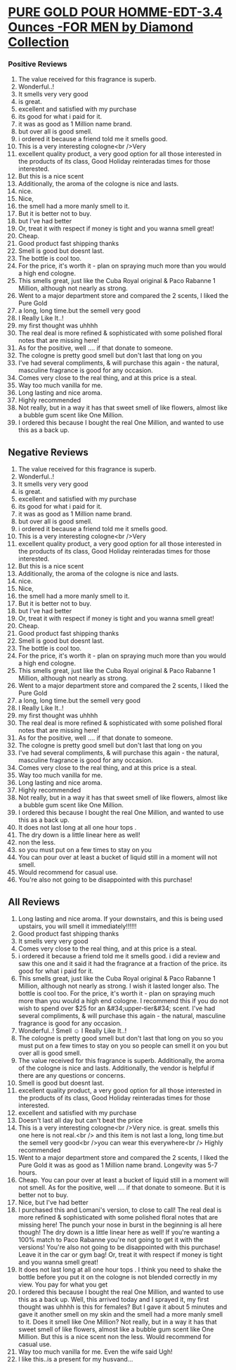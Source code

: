# [PURE GOLD POUR HOMME-EDT-3.4  Ounces -FOR MEN by Diamond Collection](https://products.checkmycream.com/products/PURE-GOLD-POUR-HOMME-EDT-3.4-Ounces-FOR-MEN-by-Diamond-Collection.html)

### Positive Reviews

<ol>
      <li>The value received for this fragrance is superb.</li>
      <li>Wonderful..!</li>
      <li>It smells very very good</li>
      <li>is great.</li>
      <li>excellent and satisfied with my purchase</li>
      <li>its good for what i paid for it.</li>
      <li>it was as good as 1 Million name brand.</li>
      <li>but over all is good smell.</li>
      <li>i ordered it because a friend told me it smells good.</li>
      <li>This is a very interesting cologne&lt;br /&gt;Very</li>
      <li>excellent quality product, a very good option for all those interested in the products of its class, Good Holiday reinteradas times for those interested.</li>
      <li>But this is a nice scent</li>
      <li>Additionally, the aroma of the cologne is nice and lasts.</li>
      <li>nice.  </li>
      <li>Nice,  </li>
      <li>the smell had a more manly smell to it.</li>
      <li>But it is better not to buy.</li>
      <li>but I&#x27;ve had better</li>
      <li>Or, treat it with respect if money is tight and you wanna smell great!</li>
      <li>Cheap.</li>
      <li>Good product fast shipping thanks</li>
      <li>Smell is good but doesnt last.</li>
      <li>The bottle is cool too.</li>
      <li>For the price, it&#x27;s worth it - plan on spraying much more than you would a high end cologne.</li>
      <li>This smells great, just like the Cuba Royal original &amp; Paco Rabanne 1 Million, although not nearly as strong.</li>
      <li>Went to a major department store and compared the 2 scents, I liked the Pure Gold</li>
      <li>a long, long time.but the semell very good</li>
      <li>I Really Like It..!</li>
      <li>my first thought was uhhhh</li>
      <li>The real deal is more refined &amp; sophisticated with some polished floral notes that are missing here!</li>
      <li>As for the positive, well .... if that donate to someone.</li>
      <li>The cologne is pretty good smell but don&#x27;t last that long on you</li>
      <li>I&#x27;ve had several compliments, &amp; will purchase this again - the natural, masculine fragrance is good for any occasion.</li>
      <li>Comes very close to the real thing, and at this price is a steal.</li>
      <li>Way too much vanilla for me.</li>
      <li>Long lasting and nice aroma.</li>
      <li>Highly recommended</li>
      <li>Not really, but in a way it has that sweet smell of like flowers, almost like a bubble gum scent like One Million.</li>
      <li>I ordered this because I bought the real One Million, and wanted to use this as a back up.</li>
</ol>


<h2>Negative Reviews</h2>
<ol>
<li> The value received for this fragrance is superb.</li>
<li> Wonderful..!</li>
<li> It smells very very good</li>
<li> is great.</li>
<li> excellent and satisfied with my purchase</li>
<li> its good for what i paid for it.</li>
<li> it was as good as 1 Million name brand.</li>
<li> but over all is good smell.</li>
<li> i ordered it because a friend told me it smells good.</li>
<li> This is a very interesting cologne&lt;br /&gt;Very</li>
<li> excellent quality product, a very good option for all those interested in the products of its class, Good Holiday reinteradas times for those interested.</li>
<li> But this is a nice scent</li>
<li> Additionally, the aroma of the cologne is nice and lasts.</li>
<li> nice.  </li>
<li> Nice,  </li>
<li> the smell had a more manly smell to it.</li>
<li> But it is better not to buy.</li>
<li> but I&#x27;ve had better</li>
<li> Or, treat it with respect if money is tight and you wanna smell great!</li>
<li> Cheap.</li>
<li> Good product fast shipping thanks</li>
<li> Smell is good but doesnt last.</li>
<li> The bottle is cool too.</li>
<li> For the price, it&#x27;s worth it - plan on spraying much more than you would a high end cologne.</li>
<li> This smells great, just like the Cuba Royal original &amp; Paco Rabanne 1 Million, although not nearly as strong.</li>
<li> Went to a major department store and compared the 2 scents, I liked the Pure Gold</li>
<li> a long, long time.but the semell very good</li>
<li> I Really Like It..!</li>
<li> my first thought was uhhhh</li>
<li> The real deal is more refined &amp; sophisticated with some polished floral notes that are missing here!</li>
<li> As for the positive, well .... if that donate to someone.</li>
<li> The cologne is pretty good smell but don&#x27;t last that long on you</li>
<li> I&#x27;ve had several compliments, &amp; will purchase this again - the natural, masculine fragrance is good for any occasion.</li>
<li> Comes very close to the real thing, and at this price is a steal.</li>
<li> Way too much vanilla for me.</li>
<li> Long lasting and nice aroma.</li>
<li> Highly recommended</li>
<li> Not really, but in a way it has that sweet smell of like flowers, almost like a bubble gum scent like One Million.</li>
<li> I ordered this because I bought the real One Million, and wanted to use this as a back up.</li>
<li> It does not last long at all  one hour tops .</li>
<li> The dry down is a little linear here as well!  </li>
<li> non the less.</li>
<li> so you must put on a few times to stay on you</li>
<li> You can pour over at least a bucket of liquid still in a moment will not smell.</li>
<li> Would recommend for casual use.</li>
<li> You&#x27;re also not going to be disappointed with this purchase!</li>
</ol>

<h2>All Reviews</h2>

<ol>
    <li> Long lasting and nice aroma. If your downstairs, and this is being used upstairs, you will smell it immediately!!!!!!</li>
    <li> Good product fast shipping thanks</li>
    <li> It smells very very good</li>
    <li> Comes very close to the real thing, and at this price is a steal.</li>
    <li> i ordered it because a friend told me it smells good. i did a review and saw this one and it said it had the fragrance at a fraction of the price. its good for what i paid for it.</li>
    <li> This smells great, just like the Cuba Royal original &amp; Paco Rabanne 1 Million, although not nearly as strong. I wish it lasted longer also. The bottle is cool too. For the price, it&#x27;s worth it - plan on spraying much more than you would a high end cologne. I recommend this if you do not wish to spend over $25 for an &amp;#34;upper-tier&amp;#34; scent. I&#x27;ve had several compliments, &amp; will purchase this again - the natural, masculine fragrance is good for any occasion.</li>
    <li> Wonderful..! Smell ☺ I Really Like It..!</li>
    <li> The cologne is pretty good smell but don&#x27;t last that long on you so you must put on a few times to stay on you so people can  smell it on you but over all is good smell.</li>
    <li> The value received for this fragrance is superb. Additionally, the aroma of the cologne is nice and lasts. Additionally, the vendor is helpful if there are any questions or concerns.</li>
    <li> Smell is good but doesnt last.</li>
    <li> excellent quality product, a very good option for all those interested in the products of its class, Good Holiday reinteradas times for those interested.</li>
    <li> excellent and satisfied with my purchase</li>
    <li> Doesn&#x27;t last all day but can&#x27;t beat the price</li>
    <li> This is a very interesting cologne&lt;br /&gt;Very nice.  is great. smells  this one here is not real.&lt;br /&gt; and this item is not last a long, long time.but the semell very good&lt;br /&gt;you can wear this everywhere&lt;br /&gt;  Highly recommended</li>
    <li> Went to a major department store and compared the 2 scents, I liked the Pure Gold it was as good as 1 Million name brand. Longevity was 5-7 hours.</li>
    <li> Cheap. You can pour over at least a bucket of liquid still in a moment will not smell. As for the positive, well .... if that donate to someone. But it is better not to buy.</li>
    <li> Nice,  but I&#x27;ve had better</li>
    <li> I purchased this and Lomani&#x27;s version, to close to call! The real deal is more refined &amp; sophisticated with some polished floral notes that are missing here! The punch your nose in burst in the beginning is all here though!  The dry down is a little linear here as well!  If you&#x27;re wanting a 100% match to Paco Rabanne you&#x27;re not going to get it with the versions! You&#x27;re also not going to be disappointed with this purchase! Leave it in the car or gym bag! Or, treat it with respect if money is tight and you wanna smell great!</li>
    <li> It does not last long at all  one hour tops . I think you need to shake the bottle before you put it on the cologne is not blended correctly in my view. You pay for what you get</li>
    <li> I ordered this because I bought the real One Million, and wanted to use this as a back up. Well, this arrived today and I sprayed it, my first thought was uhhhh is this for females? But I gave it about 5 minutes and gave it another smell on my skin and the smell had a more manly smell to it. Does it smell like One Million? Not really, but in a way it has that sweet smell of like flowers, almost like a bubble gum scent like One Million. But this is a nice scent non the less. Would recommend for casual use.</li>
    <li> Way too much vanilla for me. Even the wife said Ugh!</li>
    <li> l like this..is a present for my husvand...</li>
</ol>




